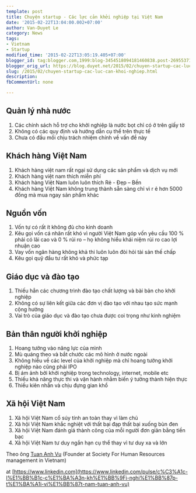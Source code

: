 ```yaml
---
template: post
title: Chuyện startup - Các lực cản khởi nghiệp tại Việt Nam
date: '2015-02-22T13:04:00.002+07:00'
author: Van-Duyet Le
category: News
tags:
- Vietnam
- Startup
modified_time: '2015-02-22T13:05:19.405+07:00'
blogger_id: tag:blogger.com,1999:blog-3454518094181460838.post-2695537199879733003
blogger_orig_url: https://blog.duyet.net/2015/02/chuyen-startup-cac-luc-can-khoi-nghiep.html
slug: /2015/02/chuyen-startup-cac-luc-can-khoi-nghiep.html
description: 
fbCommentUrl: none

---
```


## Quản lý nhà nước ##

1. Các chính sách hỗ trợ cho khởi nghiệp là nước bọt chỉ có ở trên giấy tờ
2. Không có các quy định và hướng dẫn cụ thể trên thực tế
3. Chưa có đầu mối chịu trách nhiệm chính về vấn đề này

## Khách hàng Việt Nam ##

1. Khách hàng việt nam rất ngại sử dụng các sản phẩm và dịch vụ mới
2. Khách hàng việt nam thích miễn phí
3. Khách hàng Việt Nam luôn luôn thích Rẻ - Đẹp – Bền
4. Khách hàng Việt Nam không trung thành sẵn sàng chỉ vì r ẻ hơn 5000 đồng mà mua ngay sản phẩm khác

## Nguồn vốn ##

1. Vốn tự có rất ít không đủ cho kinh doanh
2. Kêu gọi vốn cá nhân rất khó vì người Việt Nam góp vốn yêu cầu 100 % phải có lãi cao và 0 % rủi ro – họ không hiểu khái niệm rủi ro cao lợi nhuận cao
3. Vay vốn ngân hàng không khả thi luôn luôn đòi hỏi tài sản thế chấp
4. Kêu gọi quỹ đầu tư rất khó và phức tạp

## Giáo dục và đào tạo ##

1. Thiếu hẳn các chương trình đào tạo chất lượng và bài bản cho khởi nghiệp
2. Không có sự liên kết giữa các đơn vị đào tạo với nhau tạo sức mạnh cộng hưởng
3. Vai trò của giáo dục và đào tạo chưa được coi trọng như kinh nghiệm

## Bản thân người khởi nghiệp ##

1. Hoang tưởng vào năng lực của mình
2. Mù quáng theo và bắt chước các mô hình ở nước ngoài
3. Không hiểu về các level của khởi nghiệp mà chỉ hoang tưởng khởi nghiệp nào cũng phải IPO
4. Bị ám ảnh bởi khởi nghiệp trong technology, internet, mobile etc
5. Thiếu khả năng thực thi và vận hành nhằm biến ý tưởng thành hiện thực
6. Thiếu kiên nhẫn và chịu đựng gian khổ

## Xã hội Việt Nam ##

1. Xã hội Việt Nam cổ súy tính an toàn thay vì làm chủ
2. Xã hội Việt Nam khắc nghiệt với thất bại đạp thất bại xuống bùn đen
3. Xã hội Việt Nam đánh giá thành công của mỗi người đơn giản bằng tiền bạc
4. Xã hội Việt Nam tư duy ngắn hạn cụ thể thay vì tư duy xa và lớn

Theo ông [Tuan Anh Vu](https://www.linkedin.com/in/vietnaminstitutemanagement?trk=pulse-det-athr_prof-art_hdr) (Founder at Society For Human Resources management in Vietnam)

at [https://www.linkedin.com](https://www.linkedin.com/pulse/c%C3%A1c-l%E1%BB%B1c-c%E1%BA%A3n-kh%E1%BB%9Fi-nghi%E1%BB%87p-t%E1%BA%A1i-vi%E1%BB%87t-nam-tuan-anh-vu)
